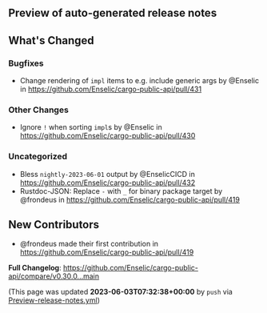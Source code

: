 ## Preview of auto-generated release notes
<!-- Release notes generated using configuration in .github/release.yml at main -->

## What's Changed
### Bugfixes
* Change rendering of `impl` items to e.g. include generic args by @Enselic in https://github.com/Enselic/cargo-public-api/pull/431
### Other Changes
* Ignore `!` when sorting `impl`s by @Enselic in https://github.com/Enselic/cargo-public-api/pull/430
### Uncategorized
* Bless `nightly-2023-06-01` output by @EnselicCICD in https://github.com/Enselic/cargo-public-api/pull/432
* Rustdoc-JSON: Replace `-` with `_` for binary package target by @frondeus in https://github.com/Enselic/cargo-public-api/pull/419

## New Contributors
* @frondeus made their first contribution in https://github.com/Enselic/cargo-public-api/pull/419

**Full Changelog**: https://github.com/Enselic/cargo-public-api/compare/v0.30.0...main


(This page was updated **2023-06-03T07:32:38+00:00** by `push` via [Preview-release-notes.yml](https://github.com/Enselic/cargo-public-api/actions/runs/5162540600))
